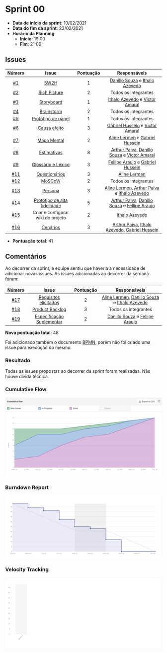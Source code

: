 # Sprint 00

- **Data de início da sprint**: 10/02/2021
- **Data do fim da sprint**: 23/02/2021
- **Horário da Planning**:
  - **Início**: 19:00
  - **Fim**: 21:00

## Issues

|                                   Número                                   |                              Issue                               | Pontuação |                                                                       Responsáveis                                                                        |
| :------------------------------------------------------------------------: | :--------------------------------------------------------------: | :-------: | :-------------------------------------------------------------------------------------------------------------------------------------------------------: |
|  [#1](https://github.com/UnBArqDsw2020-2/2020.2_G3_ProjetoHigia/issues/1)  |        [5W2H](02-requisitos/pre-rastreabilidade/5w2h.md)         |     1     |                            [Danillo Souza](https://github.com/DanilloGS) e [Ithalo Azevedo](https://github.com/ithaloazevedo)                             |
|  [#2](https://github.com/UnBArqDsw2020-2/2020.2_G3_ProjetoHigia/issues/2)  | [Rich Picture](02-requisitos/pre-rastreabilidade/richPicture.md) |     2     |                                                                   Todos os integrantes                                                                    |
|  [#3](https://github.com/UnBArqDsw2020-2/2020.2_G3_ProjetoHigia/issues/3)  |       [Storyboard](02-requisitos/elicitacao/storyboard.md)       |     1     |                          [Ithalo Azevedo](https://github.com/ithaloazevedo) e [Victor Amaral](https://github.com/VictorAmaralC)                           |
|  [#4](https://github.com/UnBArqDsw2020-2/2020.2_G3_ProjetoHigia/issues/4)  |          [Brainstorm](01-designSprint/brainstorming.md)          |     2     |                                                                   Todos os integrantes                                                                    |
|  [#5](https://github.com/UnBArqDsw2020-2/2020.2_G3_ProjetoHigia/issues/5)  |      [Protótipo de papel](01-designSprint/protipoPapel.md)       |     1     |                                                                   Todos os integrantes                                                                    |
|  [#6](https://github.com/UnBArqDsw2020-2/2020.2_G3_ProjetoHigia/issues/6)  |  [Causa efeito](02-requisitos/pre-rastreabilidade/ishikawa.md)   |     3     |                         [Gabriel Hussein](https://github.com/GabrielHussein) e [Victor Amaral](https://github.com/VictorAmaralC)                          |
|  [#7](https://github.com/UnBArqDsw2020-2/2020.2_G3_ProjetoHigia/issues/7)  | [Mapa Mental](/02-requisitos/pre-rastreabilidade/mapaMental.md)  |     2     |                           [Aline Lermen](https://github.com/AlineLermen) e [Gabriel Hussein](https://github.com/GabrielHussein)                           |
|  [#8](https://github.com/UnBArqDsw2020-2/2020.2_G3_ProjetoHigia/issues/8)  |            [Estimativas](/03-projeto/estimativas.md)             |     8     |    [Arthur Paiva](https://github.com/ArthurPaivaT), [Danillo Souza](https://github.com/DanilloGS) e [Victor Amaral](https://github.com/VictorAmaralC)     |
|  [#9](https://github.com/UnBArqDsw2020-2/2020.2_G3_ProjetoHigia/issues/9)  |     [Glossário e Léxico](02-requisitos/modelagem/lexicos.md)     |     3     |                        [Fellipe Araujo](https://github.com/fellipe-araujo) e [Gabriel Hussein](https://github.com/GabrielHussein)                         |
| [#11](https://github.com/UnBArqDsw2020-2/2020.2_G3_ProjetoHigia/issues/11) |    [Questionários](02-requisitos/elicitacao/questionario.md)     |     3     |                                                      [Aline Lermen](https://github.com/AlineLermen)                                                       |
| [#12](https://github.com/UnBArqDsw2020-2/2020.2_G3_ProjetoHigia/issues/12) |           [MoSCoW](02-requisitos/modelagem/backlog.md)           |     2     |                                                                   Todos os integrantes                                                                    |
| [#13](https://github.com/UnBArqDsw2020-2/2020.2_G3_ProjetoHigia/issues/13) |         [Persona](02-requisitos/elicitacao/personas.md)          |     3     |   [Aline Lermen](https://github.com/AlineLermen), [Arthur Paiva](https://github.com/ArthurPaivaT) e [Ithalo Azevedo](https://github.com/ithaloazevedo)    |
| [#14](https://github.com/UnBArqDsw2020-2/2020.2_G3_ProjetoHigia/issues/14) | [Protótipo de alta fidelidade](01-designSprint/prototipoAlta.md) |     5     |   [Arthur Paiva](https://github.com/ArthurPaivaT), [Danillo Souza](https://github.com/DanilloGS) e [Fellipe Araujo](https://github.com/fellipe-araujo)    |
| [#15](https://github.com/UnBArqDsw2020-2/2020.2_G3_ProjetoHigia/issues/15) |                Criar e configurar wiki do projeto                |     2     |                                                    [Ithalo Azevedo](https://github.com/ithaloazevedo)                                                     |
| [#16](https://github.com/UnBArqDsw2020-2/2020.2_G3_ProjetoHigia/issues/16) |        [Cenários](./02-requisitos/modelagem/cenarios.md)         |     3     | [Arthur Paiva](https://github.com/ArthurPaivaT), [Ithalo Azevedo](https://github.com/ithaloazevedo), [Gabriel Hussein](https://github.com/GabrielHussein) |

- **Pontuação total**: 41
 
## Comentários
 
Ao decorrer da sprint, a equipe sentiu que haveria a necessidade de adicionar novas issues. As issues adicionadas ao decorrer da semana foram:

|                                   Número                                   |                                       Issue                                       | Pontuação |                                                                    Responsáveis                                                                    |
| :------------------------------------------------------------------------: | :-------------------------------------------------------------------------------: | :-------: | :------------------------------------------------------------------------------------------------------------------------------------------------: |
| [#17](https://github.com/UnBArqDsw2020-2/2020.2_G3_ProjetoHigia/issues/17) |    [Requisitos elicitados](/02-requisitos/elicitacao/requisitosElicitados.md)     |     2     | [Aline Lermen](https://github.com/AlineLermen), [Danillo Souza](https://github.com/DanilloGS) e [Ithalo Azevedo](https://github.com/ithaloazevedo) |
| [#18](https://github.com/UnBArqDsw2020-2/2020.2_G3_ProjetoHigia/issues/18) |              [Product Backlog](/02-requisitos/modelagem/backlog.md)               |     3     |                                                                Todos os integrantes                                                                |
| [#19](https://github.com/UnBArqDsw2020-2/2020.2_G3_ProjetoHigia/issues/19) | [Especificação Suplementar](/02-requisitos/modelagem/especificacaoSuplementar.md) |     2     |                        [Danillo Souza](https://github.com/DanilloGS) e [Fellipe Araujo](https://github.com/fellipe-araujo)                         |

**Nova pontuação total**: 48
 
Foi adicionado também o documento [BPMN](/03-projeto/bpmn.md), porém não foi criado uma issue para execução do mesmo.
### Resultado

Todas as issues propostas ao decorrer da sprint foram realizadas. Não houve dívida técnica.

### Cumulative Flow

![cumulativeFlow00](../assets/images/00-sprint/cumulativeFlow/cumulativeFlow00.png)

### Burndown Report

![burndown00](../assets/images/00-sprint/burndown/burndown00.png)

### Velocity Tracking

![velocity00](../assets/images/00-sprint/velocity/velocity00.png)
